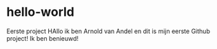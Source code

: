 # hello-world
Eerste project
HAllo ik ben Arnold van Andel en dit is mijn eerste Github project!
Ik ben benieuwd!
